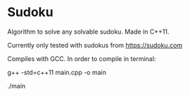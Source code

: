 # Sudoku
Algorithm to solve any solvable sudoku. Made in C++11.

Currently only tested with sudokus from https://sudoku.com 

Compiles with GCC. In order to compile in terminal: 

g++ -std=c++11 main.cpp -o main  

./main

